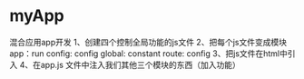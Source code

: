 # myApp
混合应用app开发
1、创建四个控制全局功能的js文件
2、把每个js文件变成模块
	app：run
	config: config
	global: constant
	route: config
3、把js文件在html中引入
4、在app.js	文件中注入我们其他三个模块的东西（加入功能）
